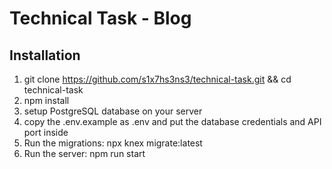 # Technical Task - Blog

## Installation

1. git clone https://github.com/s1x7hs3ns3/technical-task.git && cd technical-task
2. npm install
3. setup PostgreSQL database on your server
4. copy the .env.example as .env and put the database credentials and API port inside
5. Run the migrations: npx knex migrate:latest
6. Run the server: npm run start
